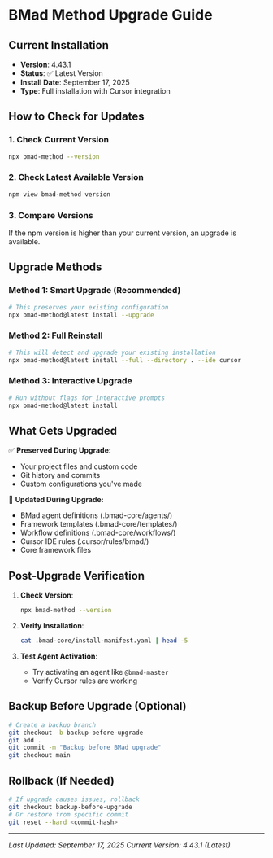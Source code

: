 # BMad Method Upgrade Guide

## Current Installation

- **Version**: 4.43.1
- **Status**: ✅ Latest Version
- **Install Date**: September 17, 2025
- **Type**: Full installation with Cursor integration

## How to Check for Updates

### 1. Check Current Version

```bash
npx bmad-method --version
```

### 2. Check Latest Available Version

```bash
npm view bmad-method version
```

### 3. Compare Versions

If the npm version is higher than your current version, an upgrade is available.

## Upgrade Methods

### Method 1: Smart Upgrade (Recommended)

```bash
# This preserves your existing configuration
npx bmad-method@latest install --upgrade
```

### Method 2: Full Reinstall

```bash
# This will detect and upgrade your existing installation
npx bmad-method@latest install --full --directory . --ide cursor
```

### Method 3: Interactive Upgrade

```bash
# Run without flags for interactive prompts
npx bmad-method@latest install
```

## What Gets Upgraded

✅ **Preserved During Upgrade:**

- Your project files and custom code
- Git history and commits
- Custom configurations you've made

🔄 **Updated During Upgrade:**

- BMad agent definitions (.bmad-core/agents/)
- Framework templates (.bmad-core/templates/)
- Workflow definitions (.bmad-core/workflows/)
- Cursor IDE rules (.cursor/rules/bmad/)
- Core framework files

## Post-Upgrade Verification

1. **Check Version**:

   ```bash
   npx bmad-method --version
   ```

2. **Verify Installation**:

   ```bash
   cat .bmad-core/install-manifest.yaml | head -5
   ```

3. **Test Agent Activation**:
   - Try activating an agent like `@bmad-master`
   - Verify Cursor rules are working

## Backup Before Upgrade (Optional)

```bash
# Create a backup branch
git checkout -b backup-before-upgrade
git add .
git commit -m "Backup before BMad upgrade"
git checkout main
```

## Rollback (If Needed)

```bash
# If upgrade causes issues, rollback
git checkout backup-before-upgrade
# Or restore from specific commit
git reset --hard <commit-hash>
```

---
*Last Updated: September 17, 2025*
*Current Version: 4.43.1 (Latest)*
